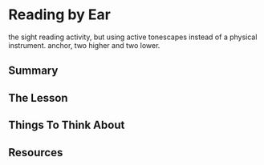 # Reading by Ear

the sight reading activity, but using active tonescapes instead of a physical instrument. anchor, two higher and two lower.

## Summary



## The Lesson



## Things To Think About



## Resources
